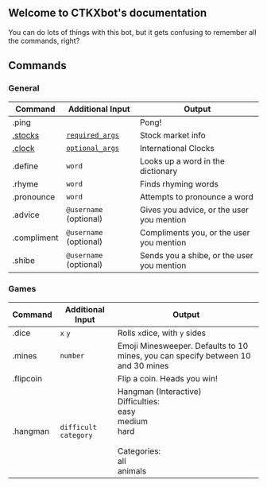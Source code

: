 ## Welcome to CTKXbot's documentation

You can do lots of things with this bot, but it gets confusing to remember all the commands, right?

## Commands





### General

| Command | Additional Input     | Output |
|---------|----------------------|--------|
| .ping   |                      | Pong!  |
| [.stocks](/stocks/index.md) | [`required_args`](/stocks/index.md) | Stock market info |
| [.clock](/clock/index.md) | [`optional_args`](/clock/index.md) | International Clocks |
| .define | `word`                 | Looks up a word in the dictionary | 
| .rhyme | `word`                  | Finds rhyming words |
| .pronounce | `word`              | Attempts to pronounce a word |
| .advice | `@username` (optional) | Gives you advice, or the user you mention |
| .compliment | `@username` (optional) | Compliments you, or the user you mention |
| .shibe | `@username` (optional) | Sends you a shibe, or the user you mention |

### Games
| Command | Additional Input     | Output |
|---------|----------------------|--------|
| .dice | `x` `y` | Rolls `x`dice, with `y` sides |
| .mines  | `number` | Emoji Minesweeper. Defaults to 10 mines, you can specify between 10 and 30 mines |
| .flipcoin | | Flip a coin. Heads you win! |
| .hangman | `difficult` `category` | Hangman (Interactive) <br> Difficulties: <br>easy <br>medium <br>hard <br><br>Categories: <br>all <br>animals |
